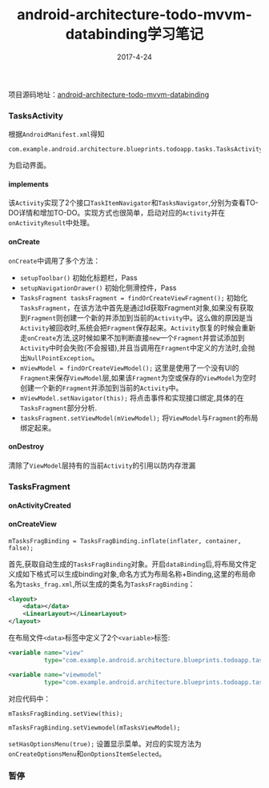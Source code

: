 ﻿---
title: android-architecture-todo-mvvm-databinding学习笔记
date: 2017-4-24
categories: Android
tags:
	- Android
---
项目源码地址：[android-architecture-todo-mvvm-databinding](https://github.com/googlesamples/android-architecture/tree/todo-mvvm-databinding/)
### TasksActivity
根据`AndroidManifest.xml`得知
```android
com.example.android.architecture.blueprints.todoapp.tasks.TasksActivity
```
为启动界面。
#### implements
该`Activity`实现了2个接口`TaskItemNavigator`和`TasksNavigator`,分别为查看TO-DO详情和增加TO-DO。实现方式也很简单，启动对应的`Activity`并在`onActivityResult`中处理。
#### onCreate
`onCreate`中调用了多个方法：

*   `setupToolbar()` 初始化标题栏，Pass
*   `setupNavigationDrawer()` 初始化侧滑控件，Pass
*   `TasksFragment tasksFragment = findOrCreateViewFragment();` 初始化`TasksFragment`，在该方法中首先是通过Id获取Fragment对象,如果没有获取到`Fragment`则创建一个新的并添加到当前的`Activity`中。这么做的原因是当`Activity`被回收时,系统会把`Fragment`保存起来。`Activity`恢复的时候会重新走`onCreate`方法,这时候如果不加判断直接`new`一个`Fragment`并尝试添加到`Activity`中时会失败(不会报错),并且当调用在`Fragment`中定义的方法时,会抛出`NullPointException`。
*   `mViewModel = findOrCreateViewModel();` 这里是使用了一个没有UI的`Fragment`来保存`ViewModel`层,如果该`Fragment`为空或保存的`ViewModel`为空时创建一个新的`Fragment`并添加到当前的`Activity`中。
*   `mViewModel.setNavigator(this);` 将点击事件和实现接口绑定,具体的在`TasksFragment`部分分析.
*   `tasksFragment.setViewModel(mViewModel);` 将`ViewModel`与`Fragment`的布局绑定起来。

#### onDestroy
清除了`ViewModel`层持有的当前`Activity`的引用以防内存泄漏
 
### TasksFragment
#### onActivityCreated
#### onCreateView
```android
mTasksFragBinding = TasksFragBinding.inflate(inflater, container, false);
```
首先,获取自动生成的`TasksFragBinding`对象。开启`dataBinding`后,将布局文件定义成如下格式可以生成binding对象,命名方式为布局名称+Binding,这里的布局命名为`tasks_frag.xml`,所以生成的类名为`TasksFragBinding`：
```xml
<layout>
    <data></data>
    <LinearLayout></LinearLayout>
</layout>
```
在布局文件`<data>`标签中定义了2个`<variable>`标签:
```xml
<variable name="view"
          type="com.example.android.architecture.blueprints.todoapp.tasks.TasksFragment" />

<variable name="viewmodel"
          type="com.example.android.architecture.blueprints.todoapp.tasks.TasksViewModel" />
```
对应代码中：
```android
mTasksFragBinding.setView(this);

mTasksFragBinding.setViewmodel(mTasksViewModel);
```
`setHasOptionsMenu(true);` 设置显示菜单。对应的实现方法为`onCreateOptionsMenu`和`onOptionsItemSelected`。
### 暂停
